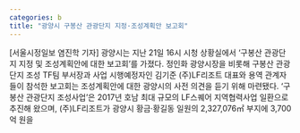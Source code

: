 ```yaml
---
categories: b
title: "광양시 구봉산 관광단지 지정·조성계획안 보고회"
---
```

[서울시정일보 염진학 기자] 광양시는 지난 21일 16시 시청 상황실에서 ‘구봉산 관광단지 지정 및 조성계획안에 대한 보고회’를 가졌다. 정인화 광양시장을 비롯해 구봉산 관광단지 조성 TF팀 부서장과 사업 시행예정자인 김기준 (주)LF리조트 대표와 용역 관계자들이 참석한 보고회는 조성계획안에 대한 광양시의 사전 의견을 듣기 위해 마련됐다. ‘구봉산 관광단지 조성사업’은 2017년 호남 최대 규모의 LF스퀘어 지역협력사업 일환으로 추진해 왔으며, (주)LF리조트가 광양시 황금·황길동 일원의 2,327,076㎡ 부지에 3,700억 원을